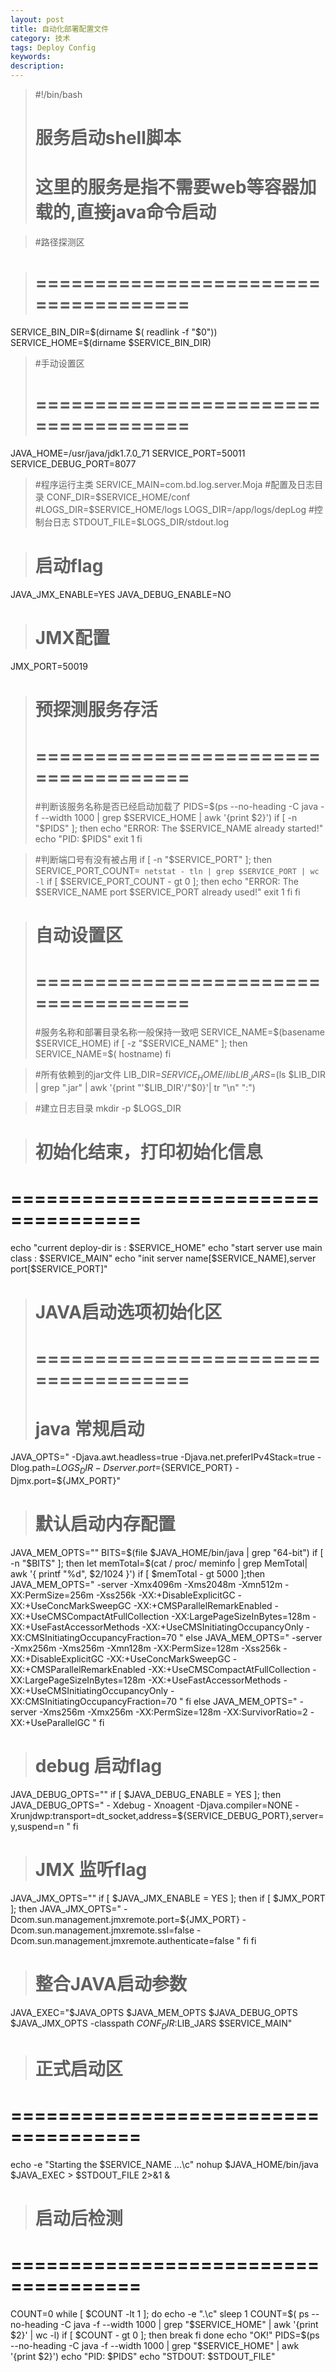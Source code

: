 ```yaml
---
layout: post
title: 自动化部署配置文件
category: 技术
tags: Deploy Config
keywords: 
description: 
---
```



>#!/bin/bash
>#
># 服务启动shell脚本
># 这里的服务是指不需要web等容器加载的,直接java命令启动



>#路径探测区



># =====================================
SERVICE_BIN_DIR=$(dirname $( readlink -f "$0"))
SERVICE_HOME=$(dirname $SERVICE_BIN_DIR)




>#手动设置区
># =====================================
JAVA_HOME=/usr/java/jdk1.7.0_71
SERVICE_PORT=50011
SERVICE_DEBUG_PORT=8077
>#程序运行主类
SERVICE_MAIN=com.bd.log.server.Moja
>#配置及日志目录
CONF_DIR=$SERVICE_HOME/conf
>#LOGS_DIR=$SERVICE_HOME/logs
LOGS_DIR=/app/logs/depLog
>#控制台日志
STDOUT_FILE=$LOGS_DIR/stdout.log

># 启动flag
JAVA_JMX_ENABLE=YES
JAVA_DEBUG_ENABLE=NO

># JMX配置
JMX_PORT=50019



># 预探测服务存活
># =====================================
>#判断该服务名称是否已经启动加载了
PIDS=$(ps --no-heading -C java -f --width 1000 | grep $SERVICE_HOME | awk '{print $2}')
if [ -n "$PIDS" ]; then
    echo "ERROR: The $SERVICE_NAME already started!"
    echo "PID: $PIDS"
    exit 1
fi

>#判断端口号有没有被占用
if [ -n "$SERVICE_PORT" ]; then
    SERVICE_PORT_COUNT=` netstat - tln | grep $SERVICE_PORT | wc -l`
    if [ $SERVICE_PORT_COUNT - gt 0 ]; then
        echo "ERROR: The $SERVICE_NAME port $SERVICE_PORT already used!"
        exit 1
    fi
fi

># 自动设置区
># =====================================
>#服务名称和部署目录名称一般保持一致吧
SERVICE_NAME=$(basename $SERVICE_HOME)
if [ -z "$SERVICE_NAME" ]; then
    SERVICE_NAME=$( hostname)
fi

>#所有依赖到的jar文件
LIB_DIR=$SERVICE_HOME/lib
LIB_JARS=$(ls $LIB_DIR | grep ".jar" | awk '{print "'$LIB_DIR'/"$0}'| tr "\n" ":")

>#建立日志目录
mkdir -p $LOGS_DIR

># 初始化结束，打印初始化信息
# =====================================
echo "current deploy-dir is : $SERVICE_HOME"
echo "start server use main class : $SERVICE_MAIN"
echo "init server name[$SERVICE_NAME],server port[$SERVICE_PORT]"


># JAVA启动选项初始化区
># =====================================
># java 常规启动
JAVA_OPTS=" -Djava.awt.headless=true -Djava.net.preferIPv4Stack=true -Dlog.path=${LOGS_DIR} -Dserver.port=${SERVICE_PORT} -Djmx.port=${JMX_PORT}"

># 默认启动内存配置
JAVA_MEM_OPTS=""
BITS=$(file $JAVA_HOME/bin/java | grep "64-bit")
if [ -n "$BITS" ]; then
    let memTotal=$(cat / proc/ meminfo | grep MemTotal| awk '{ printf "%d", $2/1024 }')
    if [ $memTotal - gt 5000 ];then
        JAVA_MEM_OPTS=" -server -Xmx4096m -Xms2048m -Xmn512m -XX:PermSize=256m -Xss256k -XX:+DisableExplicitGC -XX:+UseConcMarkSweepGC -XX:+CMSParallelRemarkEnabled -XX:+UseCMSCompactAtFullCollection -XX:LargePageSizeInBytes=128m -XX:+UseFastAccessorMethods -XX:+UseCMSInitiatingOccupancyOnly -XX:CMSInitiatingOccupancyFraction=70 "
    else
        JAVA_MEM_OPTS=" -server -Xmx256m -Xms256m -Xmn128m -XX:PermSize=128m -Xss256k -XX:+DisableExplicitGC -XX:+UseConcMarkSweepGC -XX:+CMSParallelRemarkEnabled -XX:+UseCMSCompactAtFullCollection -XX:LargePageSizeInBytes=128m -XX:+UseFastAccessorMethods -XX:+UseCMSInitiatingOccupancyOnly -XX:CMSInitiatingOccupancyFraction=70 "
    fi
else
    JAVA_MEM_OPTS=" -server -Xms256m -Xmx256m -XX:PermSize=128m -XX:SurvivorRatio=2 -XX:+UseParallelGC "
fi

># debug 启动flag
JAVA_DEBUG_OPTS=""
if [ $JAVA_DEBUG_ENABLE = YES ]; then
    JAVA_DEBUG_OPTS=" - Xdebug - Xnoagent -Djava.compiler=NONE -Xrunjdwp:transport=dt_socket,address=${SERVICE_DEBUG_PORT},server=y,suspend=n "
fi

># JMX 监听flag
JAVA_JMX_OPTS=""
if [ $JAVA_JMX_ENABLE = YES ]; then
    if [ $JMX_PORT ]; then
        JAVA_JMX_OPTS=" -Dcom.sun.management.jmxremote.port=${JMX_PORT} -Dcom.sun.management.jmxremote.ssl=false -Dcom.sun.management.jmxremote.authenticate=false "
    fi
fi


># 整合JAVA启动参数
JAVA_EXEC="$JAVA_OPTS $JAVA_MEM_OPTS $JAVA_DEBUG_OPTS $JAVA_JMX_OPTS -classpath $CONF_DIR:$LIB_JARS $SERVICE_MAIN"


># 正式启动区
# =====================================
echo -e "Starting the $SERVICE_NAME ...\c"
nohup $JAVA_HOME/bin/java $JAVA_EXEC > $STDOUT_FILE 2>&1 &


># 启动后检测
# =====================================
COUNT=0
while [ $COUNT -lt 1 ]; do
    echo -e ".\c"
    sleep 1
       COUNT=$( ps --no-heading -C java -f --width 1000 | grep "$SERVICE_HOME" | awk '{print $2}' | wc -l)
    if [ $COUNT - gt 0 ]; then
        break
    fi
done
echo "OK!"
PIDS=$(ps --no-heading -C java -f --width 1000 | grep "$SERVICE_HOME" | awk '{print $2}')
echo "PID: $PIDS"
echo "STDOUT: $STDOUT_FILE"
  
